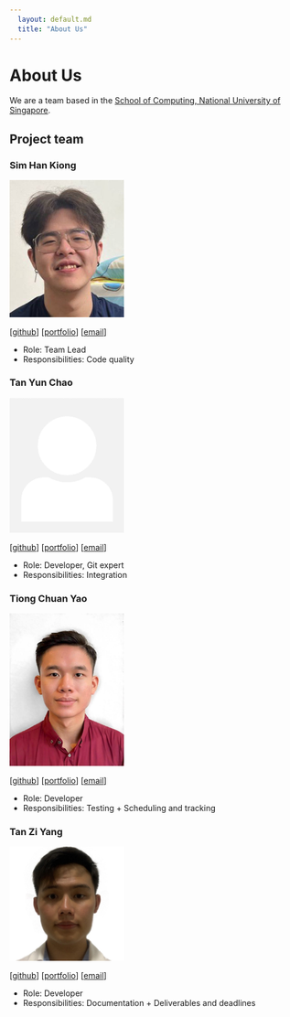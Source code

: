 ```yaml
---
  layout: default.md
  title: "About Us"
---
```


# About Us

We are a team based in the [School of Computing, National University of Singapore](http://www.comp.nus.edu.sg).

## Project team

### Sim Han Kiong

<img src="images/simhankiong.png" width="200px">

[[github](https://github.com/SimHanKiong)]
[[portfolio](team/simhankiong.md)]
[[email](e0957654@u.nus.edu)]

* Role: Team Lead
* Responsibilities: Code quality

### Tan Yun Chao

<img src="images/johndoe.png" width="200px">

[[github](http://github.com/tanyunchao)]
[[portfolio](team/tanyunchao.md)]
[[email](tanyunchao@u.nus.edu)]

* Role: Developer, Git expert
* Responsibilities: Integration

### Tiong Chuan Yao

<img src="images/colex2000.png" width="200px">

[[github](http://github.com/Colex2000)] 
[[portfolio](team/tiongchuanyao.md)]
[[email](tiongchuanyao@u.nus.edu)]

* Role: Developer
* Responsibilities: Testing + Scheduling and tracking

### Tan Zi Yang

<img src="images/ziyang27.png" width="200px">

[[github](http://github.com/ziyang27)]
[[portfolio](team/tanziyang.md)]
[[email](tan.ziyang@u.nus.edu)]

* Role: Developer
* Responsibilities: Documentation + Deliverables and deadlines
